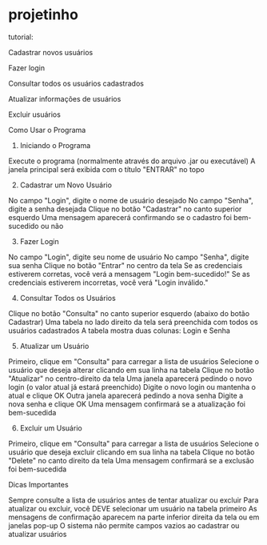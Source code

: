 # projetinho
tutorial:

Cadastrar novos usuários

Fazer login

Consultar todos os usuários cadastrados

Atualizar informações de usuários

Excluir usuários

Como Usar o Programa

1. Iniciando o Programa

Execute o programa (normalmente através do arquivo .jar ou executável)
A janela principal será exibida com o título "ENTRAR" no topo

2. Cadastrar um Novo Usuário

No campo "Login", digite o nome de usuário desejado
No campo "Senha", digite a senha desejada
Clique no botão "Cadastrar" no canto superior esquerdo
Uma mensagem aparecerá confirmando se o cadastro foi bem-sucedido ou não

3. Fazer Login

No campo "Login", digite seu nome de usuário
No campo "Senha", digite sua senha
Clique no botão "Entrar" no centro da tela
Se as credenciais estiverem corretas, você verá a mensagem "Login bem-sucedido!"
Se as credenciais estiverem incorretas, você verá "Login inválido."

4. Consultar Todos os Usuários

Clique no botão "Consulta" no canto superior esquerdo (abaixo do botão Cadastrar)
Uma tabela no lado direito da tela será preenchida com todos os usuários cadastrados
A tabela mostra duas colunas: Login e Senha

5. Atualizar um Usuário

Primeiro, clique em "Consulta" para carregar a lista de usuários
Selecione o usuário que deseja alterar clicando em sua linha na tabela
Clique no botão "Atualizar" no centro-direito da tela
Uma janela aparecerá pedindo o novo login (o valor atual já estará preenchido)
Digite o novo login ou mantenha o atual e clique OK
Outra janela aparecerá pedindo a nova senha
Digite a nova senha e clique OK
Uma mensagem confirmará se a atualização foi bem-sucedida

6. Excluir um Usuário

Primeiro, clique em "Consulta" para carregar a lista de usuários
Selecione o usuário que deseja excluir clicando em sua linha na tabela
Clique no botão "Delete" no canto direito da tela
Uma mensagem confirmará se a exclusão foi bem-sucedida

Dicas Importantes

Sempre consulte a lista de usuários antes de tentar atualizar ou excluir
Para atualizar ou excluir, você DEVE selecionar um usuário na tabela primeiro
As mensagens de confirmação aparecem na parte inferior direita da tela ou em janelas pop-up
O sistema não permite campos vazios ao cadastrar ou atualizar usuários
